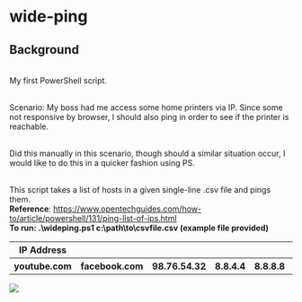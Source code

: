 # wide-ping

## Background

</br> My first PowerShell script. 
 
</br> Scenario: My boss had me access some home printers via IP. Since some not responsive by browser, I should also ping in order to see if the printer is reachable. 

</br> Did this manually in this scenario, though should a similar situation occur, I would
like to do this in a quicker fashion using PS.

</br> This script takes a list of hosts in a given single-line .csv file and pings them.
</br> <b>Reference</b>: https://www.opentechguides.com/how-to/article/powershell/131/ping-list-of-ips.html
</br><b>To run: .\wideping.ps1 c:\path\to\csvfile.csv (example file provided)
 
<p>
 <table style="width:100%">
   <tr>
    <th>IP Address</th>
   </tr>
   <tr>
    <th>youtube.com</th>
    <th>facebook.com</th>
    <th>98.76.54.32</th>
    <th>8.8.4.4</th>
    <th>8.8.8.8</th>
    <th>192.168.1.1</th>
    <th>192.168.1.10</th>
    <th>123.45.67.89</th>
    <th>10.8.0.1</th>
    <th>10.10.10.10</th>
  </tr>
</table>
<img src="https://hosting.photobucket.com/images/i/trillz3/psdemo.PNG?width=1920&height=1080&fit=bounds"></img>
</p>
 
 










 


